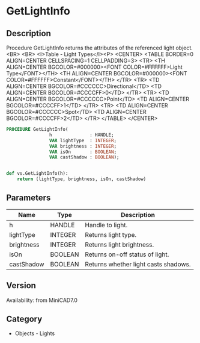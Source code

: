 # GetLightInfo

## Description
Procedure GetLightInfo returns the attributes of the referenced light object.&lt;BR&gt;
&lt;BR&gt;
&lt;I&gt;Table - Light Types&lt;/I&gt;&lt;P&gt;
&lt;CENTER&gt;
&lt;TABLE BORDER=0 ALIGN=CENTER CELLSPACING=1 CELLPADDING=3&gt;
  &lt;TR&gt; 
	&lt;TH ALIGN=CENTER BGCOLOR=#000000&gt;&lt;FONT COLOR=#FFFFFF&gt;Light Type&lt;/FONT&gt;&lt;/TH&gt;
	&lt;TH ALIGN=CENTER BGCOLOR=#000000&gt;&lt;FONT COLOR=#FFFFFF&gt;Constant&lt;/FONT&gt;&lt;/TH&gt;
  &lt;/TR&gt;
  &lt;TR&gt; 
	&lt;TD ALIGN=CENTER BGCOLOR=#CCCCCC&gt;Directional&lt;/TD&gt;
	&lt;TD ALIGN=CENTER BGCOLOR=#CCCCFF&gt;0&lt;/TD&gt;
  &lt;/TR&gt;
  &lt;TR&gt; 
	&lt;TD ALIGN=CENTER BGCOLOR=#CCCCCC&gt;Point&lt;/TD&gt;
	&lt;TD ALIGN=CENTER BGCOLOR=#CCCCFF&gt;1&lt;/TD&gt;
  &lt;/TR&gt;
  &lt;TR&gt; 
	&lt;TD ALIGN=CENTER BGCOLOR=#CCCCCC&gt;Spot&lt;/TD&gt;
	&lt;TD ALIGN=CENTER BGCOLOR=#CCCCFF&gt;2&lt;/TD&gt;
  &lt;/TR&gt;
&lt;/TABLE&gt;
&lt;/CENTER&gt;

```pascal
PROCEDURE GetLightInfo(
				h              : HANDLE;
				VAR lightType  : INTEGER;
				VAR brightness : INTEGER;
				VAR isOn       : BOOLEAN;
				VAR castShadow : BOOLEAN);
```

```python

def vs.GetLightInfo(h):
    return (lightType, brightness, isOn, castShadow)
```

## Parameters
|Name|Type|Description|
|---|---|---|
|h|HANDLE|Handle to light.|
|lightType|INTEGER|Returns light type.|
|brightness|INTEGER|Returns light brightness.|
|isOn|BOOLEAN|Returns on-off status of light.|
|castShadow|BOOLEAN|Returns whether light casts shadows.|

## Version
Availability: from MiniCAD7.0
## Category
* Objects - Lights

